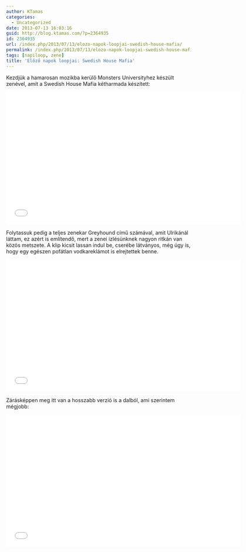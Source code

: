 ```yaml
---
author: KTamas
categories:
  - Uncategorized
date: 2013-07-13 16:03:16
guid: http://blog.ktamas.com/?p=2364935
id: 2364935
url: /index.php/2013/07/13/elozo-napok-loopjai-swedish-house-mafia/
permalink: /index.php/2013/07/13/elozo-napok-loopjai-swedish-house-mafia/
tags: [napiloop, zene]
title: 'Előző napok loopjai: Swedish House Mafia'
---
```


Kezdjük a hamarosan mozikba kerülő Monsters Universityhez készült zenével, amit a Swedish House Mafia kétharmada készített:

<p><iframe width="640" height="360" src="//www.youtube.com/embed/hSy1agqhI7I?rel=0" frameborder="0" allowfullscreen=""></iframe></p>

Folytassuk pedig a teljes zenekar Greyhound című számával, amit Ulrikánál láttam, ez azért is említendő, mert a zenei izlésünknek nagyon ritkán van közös metszete. A klip kicsit lassan indul be, cserébe látványos, még úgy is, hogy egy egészen pofátlan vodkareklámot is elrejtettek benne.

<p><iframe width="640" height="360" src="//www.youtube.com/embed/PDboaDrHGbA?rel=0" frameborder="0" allowfullscreen=""></iframe></p>

Zárásképpen meg itt van a hosszabb verzió is a dalból, ami szerintem mégjobb:

<p><iframe width="640" height="360" src="//www.youtube.com/embed/f3XlIQ5pmdQ?rel=0" frameborder="0" allowfullscreen=""></iframe></p>
